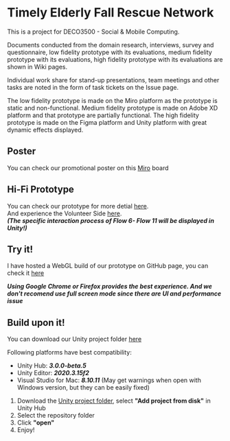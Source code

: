 # Timely Elderly Fall Rescue Network

This is a project for DECO3500 - Social & Mobile Computing.

Documents conducted from the domain research, interviews, survey and questionnaire, low fidelity prototype with its evaluations, medium fidelity prototype with its evaluations, high fidelity prototype with its evaluations are shown in Wiki pages.

Individual work share for stand-up presentations, team meetings and other tasks are noted in the form of task tickets on the Issue page.

The low fidelity prototype is made on the Miro platform as the prototype is static and non-functional. Medium fidelity prototype is made on Adobe XD platform and that prototype are partially functional. The high fidelity prototype is made on the Figma platform and Unity platform with great dynamic effects displayed.

## Poster

You can check our promotional poster on this [Miro](https://miro.com/app/board/o9J_lqrpMvI=/) board

## Hi-Fi Prototype
You can check our prototype for more detial [here](https://www.figma.com/file/G5MCQeT6e8d0DnKPXVCqQG/3500-High-fidelity-prototype?node-id=0%3A1).  
And experience the Volunteer Side [here](https://www.figma.com/proto/G5MCQeT6e8d0DnKPXVCqQG/3500-High-fidelity-prototype?node-id=3%3A2&scaling=scale-down&page-id=0%3A1&starting-point-node-id=3%3A2&show-proto-sidebar=1).  
***(The specific interaction process of Flow 6- Flow 11 will be displayed in Unity!)***

## Try it!

I have hosted a WebGL build of our prototype on GitHub page, you can check it [here](https://recklesspotcover.github.io/DECO3500-Project/)

***Using Google Chrome or Firefox provides the best experience. And we don't recomend use full screen mode since there are UI and performance issue***

## Build upon it!

You can download our Unity project folder [here](https://drive.google.com/file/d/1UcphixTqav-gnN34lBA_Rwgm_qjmjX1P/view?usp=sharing)

Following platforms have best compatibility:

- Unity Hub: ***3.0.0-beta.5***
- Unity Editor: ***2020.3.15f2***
- Visual Studio for Mac: ***8.10.11*** (May get warnings when open with Windows version, but they can be easily fixed)

1. Download the [Unity project folder](https://drive.google.com/file/d/1UcphixTqav-gnN34lBA_Rwgm_qjmjX1P/view?usp=sharing), select **"Add project from disk"** in Unity Hub
2. Select the repository folder
3. Click **"open"**
4. Enjoy!

